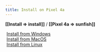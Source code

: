 ```yaml
---
title: Install on Pixel 4a
---
```


<strong>[[Install => install]]</strong> / <strong>[[Pixel 4a => sunfish]]</strong>

<div class="gallery" markdown=0>
  <div class="cell square">
    <a href="windows"><img class="filter-grey" src="{{ '/assets/images/icons/windows.svg' | relative_url }}" alt=""></a>
    <a style="margin-top: 0.5rem" class="btn" href="windows">Install from Windows</a>
  </div>
  <div class="cell square">
    <a href="mac"><img class="filter-grey" src="{{ '/assets/images/icons/apple.svg' | relative_url }}" alt=""></a>
    <a style="margin-top: 0.5rem" class="btn" href="mac">Install from MacOS</a>
  </div>
  <div class="cell square">
    <a href="linux"><img class="filter-grey" src="{{ '/assets/images/icons/linux.svg' | relative_url }}" alt=""></a>
    <a style="margin-top: 0.5rem" class="btn" href="linux">Install from Linux</a>
  </div>
</div>
